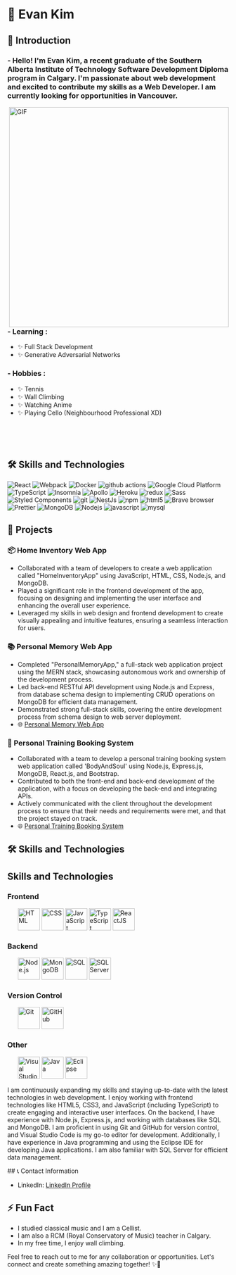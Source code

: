 # 👋 Evan Kim

## 🌟 Introduction

### - Hello! I'm Evan Kim, a recent graduate of the Southern Alberta Institute of Technology Software Development Diploma program in Calgary. I'm passionate about web development and excited to contribute my skills as a Web Developer. I am currently looking for opportunities in Vancouver. 

<img hight="400" width="500" alt="GIF" align="right" src="https://github.com/Xx-Ashutosh-xX/Xx-Ashutosh-xX/blob/master/assets/1936.gif">

### - Learning :
- ✨ Full Stack Development
- ✨ Generative Adversarial Networks

### - Hobbies : 
- ✨ Tennis
- ✨ Wall Climbing
- ✨ Watching Anime
- ✨ Playing Cello (Neighbourhood Professional XD)

</br>
</br>
</br>

## 🛠️ Skills and Technologies

<p>
  <img alt="React" src="https://img.shields.io/badge/-React-45b8d8?style=flat-square&logo=react&logoColor=white" />
  <img alt="Webpack" src="https://img.shields.io/badge/-Webpack-8DD6F9?style=flat-square&logo=webpack&logoColor=white" /> 
  <img alt="Docker" src="https://img.shields.io/badge/-Docker-46a2f1?style=flat-square&logo=docker&logoColor=white" />
  <img alt="github actions" src="https://img.shields.io/badge/-Github_Actions-2088FF?style=flat-square&logo=github-actions&logoColor=white" />
  <img alt="Google Cloud Platform" src="https://img.shields.io/badge/-Google_Cloud_Platform-1a73e8?style=flat-square&logo=google-cloud&logoColor=white" />
  <img alt="TypeScript" src="https://img.shields.io/badge/-TypeScript-007ACC?style=flat-square&logo=typescript&logoColor=white" />
  <img alt="Insomnia" src="https://img.shields.io/badge/-Insomnia-5849BE?style=flat-square&logo=insomnia&logoColor=white" />
  <img alt="Apollo" src="https://img.shields.io/badge/-Apollo%20GraphQL-311C87?style=flat-square&logo=apollo-graphql&logoColor=white" />
  <img alt="Heroku" src="https://img.shields.io/badge/-Heroku-430098?style=flat-square&logo=heroku&logoColor=white" />
  <img alt="redux" src="https://img.shields.io/badge/-Redux-764ABC?style=flat-square&logo=redux&logoColor=white" />
  <img alt="Sass" src="https://img.shields.io/badge/-Sass-CC6699?style=flat-square&logo=sass&logoColor=white" />
  <img alt="Styled Components" src="https://img.shields.io/badge/-Styled_Components-db7092?style=flat-square&logo=styled-components&logoColor=white" />
  <img alt="git" src="https://img.shields.io/badge/-Git-F05032?style=flat-square&logo=git&logoColor=white" />
  <img alt="NestJs" src="https://img.shields.io/badge/-NestJs-ea2845?style=flat-square&logo=nestjs&logoColor=white" />
  <img alt="npm" src="https://img.shields.io/badge/-NPM-CB3837?style=flat-square&logo=npm&logoColor=white" />
  <img alt="html5" src="https://img.shields.io/badge/-HTML5-E34F26?style=flat-square&logo=html5&logoColor=white" />
  <img alt="Brave browser" src="https://img.shields.io/badge/-Brave_Browser-FB542B?style=flat-square&logo=brave&logoColor=white" />
  <img alt="Prettier" src="https://img.shields.io/badge/-Prettier-F7B93E?style=flat-square&logo=prettier&logoColor=white" />
  <img alt="MongoDB" src="https://img.shields.io/badge/-MongoDB-13aa52?style=flat-square&logo=mongodb&logoColor=white" />
  <img alt="Nodejs" src="https://img.shields.io/badge/-Nodejs-43853d?style=flat-square&logo=Node.js&logoColor=white" />
  <img alt="javascript" src="https://img.shields.io/badge/-javascript-F7DF1E?style=flat-square&logo=javascript&logoColor=white" />
  <img alt="mysql" src="https://img.shields.io/badge/-mysql-4479A1?style=flat-square&logo=mysql&logoColor=white" />


</p>

## 🚀 Projects

### 📦 Home Inventory Web App

- Collaborated with a team of developers to create a web application called "HomeInventoryApp" using JavaScript, HTML, CSS, Node.js, and MongoDB.
- Played a significant role in the frontend development of the app, focusing on designing and implementing the user interface and enhancing the overall user experience.
- Leveraged my skills in web design and frontend development to create visually appealing and intuitive features, ensuring a seamless interaction for users.

### 📚 Personal Memory Web App

- Completed "PersonalMemoryApp," a full-stack web application project using the MERN stack, showcasing autonomous work and ownership of the development process.
- Led back-end RESTful API development using Node.js and Express, from database schema design to implementing CRUD operations on MongoDB for efficient data management.
- Demonstrated strong full-stack skills, covering the entire development process from schema design to web server deployment.
- 🌐 [Personal Memory Web App](https://mern-third-frontend.web.app/)

### 💪 Personal Training Booking System

- Collaborated with a team to develop a personal training booking system web application called 'BodyAndSoul' using Node.js, Express.js, MongoDB, React.js, and Bootstrap.
- Contributed to both the front-end and back-end development of the application, with a focus on developing the back-end and integrating APIs.
- Actively communicated with the client throughout the development process to ensure that their needs and requirements were met, and that the project stayed on track.
- 🌐 [Personal Training Booking System](https://bodyandsoul.herokuapp.com/)

## 🛠️ Skills and Technologies

<div class="section">
  <h2>Skills and Technologies</h2>
  <h3>Frontend</h3>
  <ul>
    <img src="https://img.shields.io/badge/-HTML-orange" alt="HTML"  height="50">
    <img src="https://img.shields.io/badge/-CSS-blue" alt="CSS" height="50">
    <img src="https://img.shields.io/badge/-JavaScript-yellow" alt="JavaScript" height="50">
    <img src="https://img.shields.io/badge/-TypeScript-3178C6" alt="TypeScript"  height="50">
    <img src="https://img.shields.io/badge/-ReactJS-61DAFB" alt="ReactJS" height="50">
  </ul>

  <h3>Backend</h3>
  <ul>
    <img src="https://img.shields.io/badge/-Node.js-339933" alt="Node.js"  height="50">
    <img src="https://img.shields.io/badge/-MongoDB-47A248" alt="MongoDB"  height="50">
    <img src="https://img.shields.io/badge/-SQL-4479A1" alt="SQL"  height="50">
    <img src="https://img.shields.io/badge/-SQL%20Server-CC2927" alt="SQL Server" height="50">
  </ul>

  <h3>Version Control</h3>
  <ul>
    <img src="https://img.shields.io/badge/-Git-F05032" alt="Git" height="50">
    <img src="https://img.shields.io/badge/-GitHub-181717" alt="GitHub" height="50">
  </ul>

  <h3>Other</h3>
  <ul>
    <img src="https://img.shields.io/badge/-Visual%20Studio%20Code-007ACC" alt="Visual Studio Code" height="50">
    <img src="https://img.shields.io/badge/-Java-007396" alt="Java" height="50">
    <img src="https://img.shields.io/badge/-Eclipse-2C2255" alt="Eclipse" height="50">
  </ul>

  <p>I am continuously expanding my skills and staying up-to-date with the latest technologies in web development. I enjoy working with frontend technologies like HTML5, CSS3, and JavaScript (including TypeScript) to create engaging and interactive user interfaces. On the backend, I have experience with Node.js, Express.js, and working with databases like SQL and MongoDB. I am proficient in using Git and GitHub for version control, and Visual Studio Code is my go-to editor for development. Additionally, I have experience in Java programming and using the Eclipse IDE for developing Java applications. I am also familiar with SQL Server for efficient data management.</p>
</div>
## 📞 Contact Information

- LinkedIn: [LinkedIn Profile](https://www.linkedin.com/in/evan977512/)

## ⚡ Fun Fact

- I studied classical music and I am a Cellist.
- I am also a RCM (Royal Conservatory of Music) teacher in Calgary.
- In my free time, I enjoy wall climbing.

Feel free to reach out to me for any collaboration or opportunities. Let's connect and create something amazing together! ✨🚀
